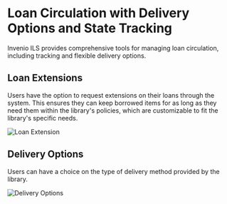 # Loan Circulation with Delivery Options and State Tracking

Invenio ILS provides comprehensive tools for managing loan circulation, including tracking and flexible delivery options.

## Loan Extensions

Users have the option to request extensions on their loans through the system. This ensures they can keep borrowed items for as long as they need them within the library's policies, which are customizable to fit the library's specific needs.

![Loan Extension](/assets/images/features/loan-extension.png)

## Delivery Options

Users can have a choice on the type of delivery method provided by the library.

![Delivery Options](/assets/images/features/delivery.png)
